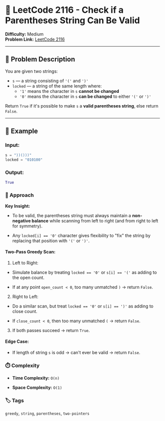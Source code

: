 # 🧩 LeetCode 2116 - Check if a Parentheses String Can Be Valid

**Difficulty:** Medium  
**Problem Link:** [LeetCode 2116](https://leetcode.com/problems/check-if-a-parentheses-string-can-be-valid)

---

## 📘 Problem Description

You are given two strings:

- `s` — a string consisting of `'('` and `')'`
- `locked` — a string of the same length where:
  - `'1'` means the character in `s` **cannot be changed**
  - `'0'` means the character in `s` **can be changed** to either `'('` or `')'`

Return `True` if it's possible to make `s` a **valid parentheses string**, else return `False`.

---

## 🧪 Example

### Input:
```python
s = "))()))"
locked = "010100"
```

### Output:
```python
True
```

### 🧠 Approach

**Key Insight:**

- To be valid, the parentheses string must always maintain a **non-negative balance** while scanning from left to right (and from right to left for symmetry).

- Any `locked[i] == '0'` character gives flexibility to "fix" the string by replacing that position with `'('` or `')'`.

#### Two-Pass Greedy Scan:

1. Left to Right:

- Simulate balance by treating `locked == '0'` or `s[i] == '('` as adding to the open count.

- If at any point `open_count < 0`, too many unmatched `)` → return `False`.

2. Right to Left:

- Do a similar scan, but treat `locked == '0'` or `s[i] == ')'` as adding to close count.

- If `close_count < 0`, then too many unmatched `(` → return `False`.

3. If both passes succeed → return `True`.

#### Edge Case:

- If length of string `s` is odd → can't ever be valid → return `False`.

###  ⏱️ Complexity

- **Time Complexity:** `O(n)`

- **Space Complexity:** `O(1)`

### 🏷️ Tags

`greedy`, `string`, `parentheses`, `two-pointers`